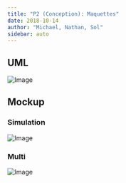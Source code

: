 ```yaml
---
title: "P2 (Conception): Maquettes"
date: 2018-10-14
author: "Michael, Nathan, Sol"
sidebar: auto
---
```


## UML

![Image](https://i.imgur.com/DZdDAxz.png)

## Mockup

### Simulation

![Image](https://i.imgur.com/aSgiOb6.png)

### Multi

![Image](https://i.imgur.com/yJD1Rze.png)